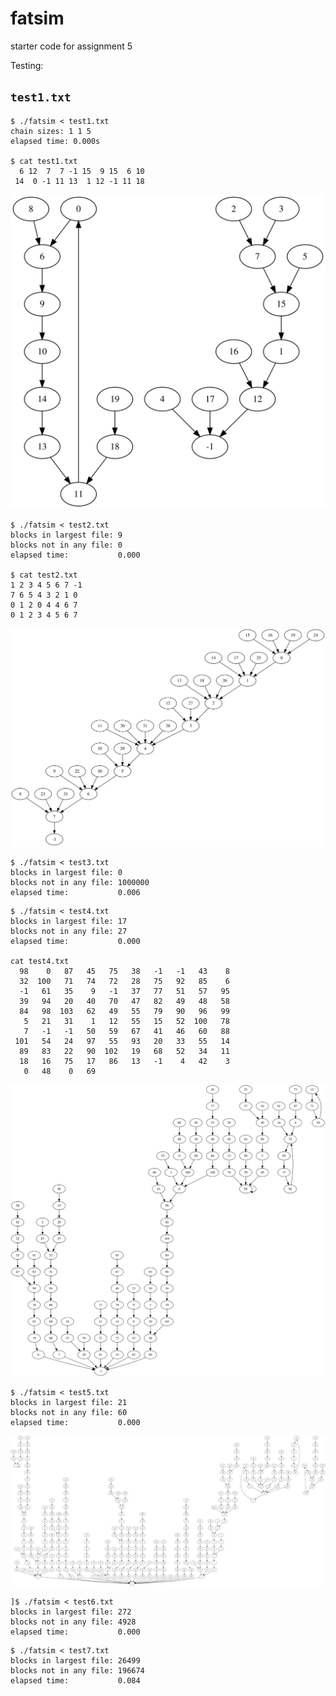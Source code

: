 # fatsim

starter code for assignment 5

Testing:

## `test1.txt`
```
$ ./fatsim < test1.txt
chain sizes: 1 1 5
elapsed time: 0.000s

$ cat test1.txt
  6 12  7  7 -1 15  9 15  6 10
 14  0 -1 11 13  1 12 -1 11 18
```
![graph for test1.txt](test1.svg "graph for test1.txt")

```
$ ./fatsim < test2.txt
blocks in largest file: 9
blocks not in any file: 0
elapsed time:           0.000

$ cat test2.txt
1 2 3 4 5 6 7 -1
7 6 5 4 3 2 1 0
0 1 2 0 4 4 6 7
0 1 2 3 4 5 6 7
```
![graph for test2.txt](test2.svg "graph for test2.txt")

```
$ ./fatsim < test3.txt
blocks in largest file: 0
blocks not in any file: 1000000
elapsed time:           0.006
```

```
$ ./fatsim < test4.txt
blocks in largest file: 17
blocks not in any file: 27
elapsed time:           0.000

cat test4.txt
  98    0   87   45   75   38   -1   -1   43    8
  32  100   71   74   72   28   75   92   85    6
  -1   61   35    9   -1   37   77   51   57   95
  39   94   20   40   70   47   82   49   48   58
  84   98  103   62   49   55   79   90   96   99
   5   21   31    1   12   55   15   52  100   78
   7   -1   -1   50   59   67   41   46   60   88
 101   54   24   97   55   93   20   33   55   14
  89   83   22   90  102   19   68   52   34   11
  18   16   75   17   86   13   -1    4   42    3
   0   48    0   69
```
![graph for test4.txt](test4.svg "graph for test4.txt")

```
$ ./fatsim < test5.txt
blocks in largest file: 21
blocks not in any file: 60
elapsed time:           0.000
```
![graph for test5.txt](test5.svg "graph for test5.txt")

```
]$ ./fatsim < test6.txt
blocks in largest file: 272
blocks not in any file: 4928
elapsed time:           0.000
```

```
$ ./fatsim < test7.txt
blocks in largest file: 26499
blocks not in any file: 196674
elapsed time:           0.084
```
